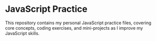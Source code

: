 # JavaScript Practice
This repository contains my personal JavaScript practice files, covering core concepts, coding exercises, and mini-projects as I improve my JavaScript skills.
